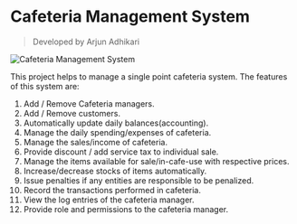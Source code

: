 # Cafeteria Management System
> Developed by Arjun Adhikari

![Cafeteria Management System](https://i.ibb.co/s30DcmB/cafems.png)

This project helps to manage a single point cafeteria system. 
The features of this system are:

1. Add / Remove Cafeteria managers.
2. Add / Remove customers.
3. Automatically update daily balances(accounting).
4. Manage the daily spending/expenses of cafeteria.
5. Manage the sales/income of cafeteria.
6. Provide discount / add service tax to individual sale.
7. Manage the items available for sale/in-cafe-use with respective prices.
8. Increase/decrease stocks of items automatically.
9. Issue penalties if any entities are responsible to be penalized.
10. Record the transactions performed in cafeteria.
11. View the log entries of the cafeteria manager.
12. Provide role and permissions to the cafeteria manager.
